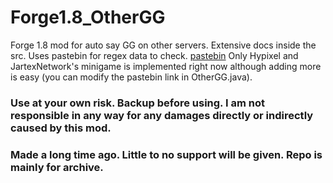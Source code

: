 # Forge1.8_OtherGG

Forge 1.8 mod for auto say GG on other servers.
Extensive docs inside the src.
Uses pastebin for regex data to check. [pastebin](https://pastebin.com/CamhjJpp")
Only Hypixel and JartexNetwork's minigame is implemented right now although adding more is easy (you can modify the pastebin link in OtherGG.java).

### Use at your own risk. Backup before using. I am not responsible in any way for any damages directly or indirectly caused by this mod.
### Made a long time ago. Little to no support will be given. Repo is mainly for archive.
